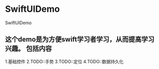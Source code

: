 # SwiftUIDemo

SwiftUIDemo

这个demo是为方便swift学习者学习，从而提高学习兴趣。
包括内容  
-----------------------------------  
1.基础控件
2.TODO::手势
3.TODO::定位
4.TODO::数据持久化

